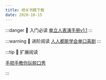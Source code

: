 ```yaml
---
title: 相关书籍下载
date: 2020-10-15
---
```


:::danger 📕 入门必读
[单立人表演手册v1.1](/books/单口喜剧表演手册v1.1.pdf)
:::

:::warning 📙 进阶阅读
[人人都能学会单口喜剧](/books/人人都能学会单口喜剧.pdf)
:::

:::tip 📗 扩展阅读

[手把手教你玩脱口秀](/books/手把手教你玩脱口秀.pdf)

::: 
